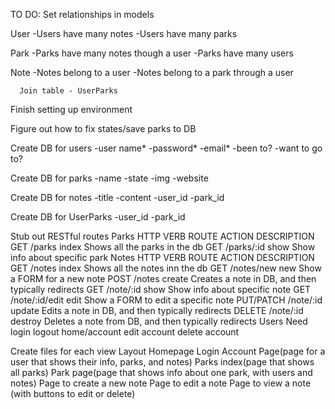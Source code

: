 TO DO:
Set relationships in models

User
  -Users have many notes
  -Users have many parks

Park
  -Parks have many notes though a user
  -Parks have many users

Note
  -Notes belong to a user
  -Notes belong to a park through a user

      Join table - UserParks


Finish setting up environment

Figure out how to fix states/save parks to DB

Create DB for users
  -user name*
  -password*
  -email*
  -been to?
  -want to go to?

Create DB for parks
  -name
  -state
  -img
  -website

Create DB for notes
  -title
  -content
  -user_id
  -park_id

Create DB for UserParks
  -user_id
  -park_id

Stub out RESTful routes
  Parks
    HTTP VERB          ROUTE            ACTION             DESCRIPTION              
    GET             /parks              index       Shows all the parks in the db
    GET             /parks/:id          show        Show info about specific park
  Notes
    HTTP VERB          ROUTE             ACTION             DESCRIPTION              
    GET             /notes               index       Shows all the notes inn the db
    GET             /notes/new           new         Show a FORM for a new note
    POST            /notes               create      Creates a note in DB, and then typically redirects
    GET             /note/:id            show        Show info about specific note
    GET             /note/:id/edit       edit        Show a FORM to edit a specific note
    PUT/PATCH       /note/:id            update      Edits a note in DB, and then typically redirects
    DELETE          /note/:id            destroy     Deletes a note from DB, and then typically redirects
  Users
    Need login
          logout
          home/account
          edit account
          delete account



Create files for each view
    Layout
    Homepage
    Login
    Account Page(page for a user that shows their info, parks, and notes)
    Parks index(page that shows all parks)
    Park page(page that shows info about one park, with users and notes)
    Page to create a new note
    Page to edit a note
    Page to view a note (with buttons to edit or delete)
